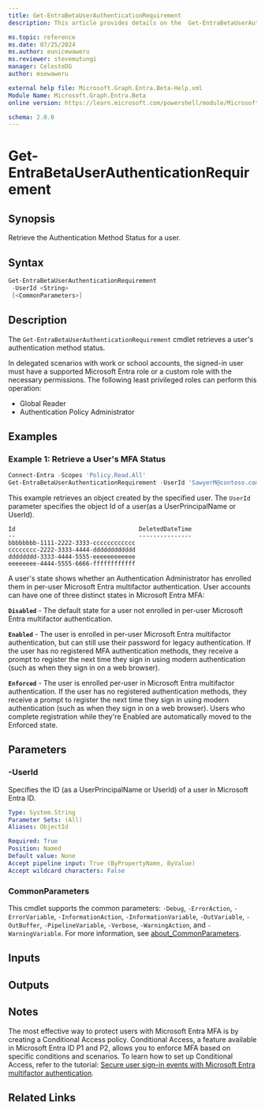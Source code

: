 ```yaml
---
title: Get-EntraBetaUserAuthenticationRequirement
description: This article provides details on the  Get-EntraBetaUserAuthenticationRequirement Command.

ms.topic: reference
ms.date: 07/25/2024
ms.author: eunicewaweru
ms.reviewer: stevemutungi
manager: CelesteDG
author: msewaweru

external help file: Microsoft.Graph.Entra.Beta-Help.xml
Module Name: Microsoft.Graph.Entra.Beta
online version: https://learn.microsoft.com/powershell/module/Microsoft.Graph.Entra.Beta/Get-EntraBetaUserAuthenticationRequirement

schema: 2.0.0
---
```


# Get-EntraBetaUserAuthenticationRequirement

## Synopsis

Retrieve the Authentication Method Status for a user.

## Syntax

```powershell
Get-EntraBetaUserAuthenticationRequirement
 -UserId <String>
 [<CommonParameters>]
```

## Description

The `Get-EntraBetaUserAuthenticationRequirement` cmdlet retrieves a user's authentication method status.

In delegated scenarios with work or school accounts, the signed-in user must have a supported Microsoft Entra role or a custom role with the necessary permissions. The following least privileged roles can perform this operation:

- Global Reader  
- Authentication Policy Administrator

## Examples

### Example 1: Retrieve a User's MFA Status

```powershell
Connect-Entra -Scopes 'Policy.Read.All'
Get-EntraBetaUserAuthenticationRequirement -UserId 'SawyerM@contoso.com'
```

This example retrieves an object created by the specified user. The `UserId` parameter specifies the object Id of a user(as a UserPrincipalName or UserId).

```Output
Id                                   DeletedDateTime
--                                   ---------------
bbbbbbbb-1111-2222-3333-cccccccccccc
cccccccc-2222-3333-4444-dddddddddddd
dddddddd-3333-4444-5555-eeeeeeeeeeee
eeeeeeee-4444-5555-6666-ffffffffffff
```

A user's state shows whether an Authentication Administrator has enrolled them in per-user Microsoft Entra multifactor authentication. User accounts can have one of three distinct states in Microsoft Entra MFA:

**`Disabled`** - The default state for a user not enrolled in per-user Microsoft Entra multifactor authentication.

**`Enabled`** - The user is enrolled in per-user Microsoft Entra multifactor authentication, but can still use their password for legacy authentication. If the user has no registered MFA authentication methods, they receive a prompt to register the next time they sign in using modern authentication (such as when they sign in on a web browser).

**`Enforced`** - The user is enrolled per-user in Microsoft Entra multifactor authentication. If the user has no registered authentication methods, they receive a prompt to register the next time they sign in using modern authentication (such as when they sign in on a web browser). Users who complete registration while they're Enabled are automatically moved to the Enforced state.

## Parameters

### -UserId

Specifies the ID (as a UserPrincipalName or UserId) of a user in Microsoft Entra ID.

```yaml
Type: System.String
Parameter Sets: (All)
Aliases: ObjectId

Required: True
Position: Named
Default value: None
Accept pipeline input: True (ByPropertyName, ByValue)
Accept wildcard characters: False
```

### CommonParameters

This cmdlet supports the common parameters: `-Debug`, `-ErrorAction`, `-ErrorVariable`, `-InformationAction`, `-InformationVariable`, `-OutVariable`, `-OutBuffer`, `-PipelineVariable`, `-Verbose`, `-WarningAction`, and `-WarningVariable`. For more information, see [about_CommonParameters](https://go.microsoft.com/fwlink/?LinkID=113216).

## Inputs

## Outputs

## Notes

The most effective way to protect users with Microsoft Entra MFA is by creating a Conditional Access policy. Conditional Access, a feature available in Microsoft Entra ID P1 and P2, allows you to enforce MFA based on specific conditions and scenarios. To learn how to set up Conditional Access, refer to the tutorial: [Secure user sign-in events with Microsoft Entra multifactor authentication](https://learn.microsoft.com/entra/identity/authentication/tutorial-enable-azure-mfa).

## Related Links
